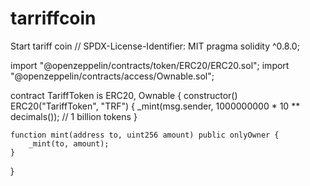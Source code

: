 # tarriffcoin
Start tariff coin
// SPDX-License-Identifier: MIT
pragma solidity ^0.8.0;

import "@openzeppelin/contracts/token/ERC20/ERC20.sol";
import "@openzeppelin/contracts/access/Ownable.sol";

contract TariffToken is ERC20, Ownable {
    constructor() ERC20("TariffToken", "TRF") {
        _mint(msg.sender, 1000000000 * 10 ** decimals()); // 1 billion tokens
    }

    function mint(address to, uint256 amount) public onlyOwner {
        _mint(to, amount);
    }
}
